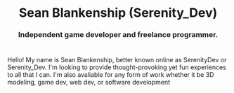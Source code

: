 # <div align="center">Sean Blankenship (Serenity_Dev)</div>
### <div align="center">Independent game developer and freelance programmer.</div>
#
Hello! My name is Sean Blankenship, better known online as SerenityDev or Serenity_Dev. I'm looking to provide thought-provoking yet fun experiences to all that I can. I'm also avaliable for any form of work whether it be 3D modeling, game dev, web dev, or software development

